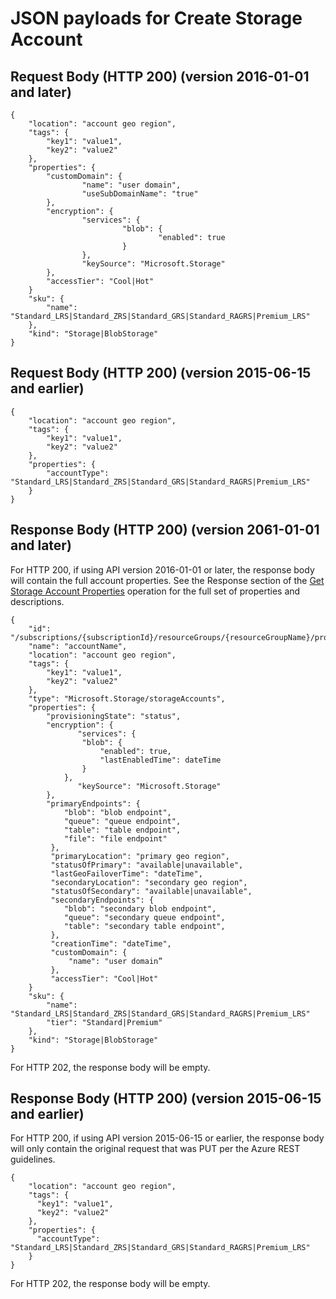 # JSON payloads for Create Storage Account

## Request Body (HTTP 200) (version 2016-01-01 and later)

```
{
    "location": "account geo region",
    "tags": {
        "key1": "value1", 
        "key2": "value2"
    },
    "properties": {
        "customDomain": {
                "name": "user domain",
                "useSubDomainName": "true"
        },
        "encryption": {
                "services": {
                         "blob": {
                                 "enabled": true
                         }
                },
                "keySource": "Microsoft.Storage"    
        },
        "accessTier": "Cool|Hot"
    }
    "sku": {
        "name": "Standard_LRS|Standard_ZRS|Standard_GRS|Standard_RAGRS|Premium_LRS"
    },   
    "kind": "Storage|BlobStorage"
}
```

## Request Body (HTTP 200) (version 2015-06-15 and earlier)

```
{
    "location": "account geo region",
    "tags": {
        "key1": "value1", 
        "key2": "value2"
    },
    "properties": {
        "accountType": "Standard_LRS|Standard_ZRS|Standard_GRS|Standard_RAGRS|Premium_LRS"
    }
}
```

## Response Body (HTTP 200) (version 2061-01-01 and later)

For HTTP 200, if using API version 2016-01-01 or later, the response body will contain the full account properties. See the Response section of the [Get Storage Account Properties](../../api-ref/storagerp/storageaccounts.json#StorageAccounts_GetProperties) operation for the full set of properties and descriptions.

```
{
    "id": "/subscriptions/{subscriptionId}/resourceGroups/{resourceGroupName}/providers/Microsoft.Storage/storageAccounts/{accountName}",
    "name": "accountName",
    "location": "account geo region",
    "tags": {
        "key1": "value1", 
        "key2": "value2"
    },
    "type": "Microsoft.Storage/storageAccounts",
    "properties": {
        "provisioningState": "status",
        "encryption": {
	           "services": {
                "blob": {
                    "enabled": true,
                    "lastEnabledTime": dateTime
                }
            },
	           "keySource": "Microsoft.Storage"
        },
        "primaryEndpoints": {
            "blob": "blob endpoint",
            "queue": "queue endpoint",
            "table": "table endpoint",
            "file": "file endpoint"
         },
         "primaryLocation": "primary geo region",
         "statusOfPrimary": "available|unavailable",
         "lastGeoFailoverTime": "dateTime",
         "secondaryLocation": "secondary geo region",
         "statusOfSecondary": "available|unavailable",
         "secondaryEndpoints": {
            "blob": "secondary blob endpoint",
            "queue": "secondary queue endpoint",
            "table": "secondary table endpoint",
         },
         "creationTime": "dateTime",
         "customDomain": {
             "name": "user domain”
         },
         "accessTier": "Cool|Hot"
    }
    "sku": {
        "name": "Standard_LRS|Standard_ZRS|Standard_GRS|Standard_RAGRS|Premium_LRS"
        "tier": "Standard|Premium" 
    }, 
    "kind": "Storage|BlobStorage"
}
```

For HTTP 202, the response body will be empty.

## Response Body (HTTP 200) (version 2015-06-15 and earlier)

For HTTP 200, if using API version 2015-06-15 or earlier, the response body will only contain the original request that was PUT per the Azure REST guidelines.

```
{
    "location": "account geo region",
    "tags": {
      "key1": "value1", 
      "key2": "value2"
    },
    "properties": {
      "accountType": "Standard_LRS|Standard_ZRS|Standard_GRS|Standard_RAGRS|Premium_LRS"
    }
}
```

For HTTP 202, the response body will be empty.